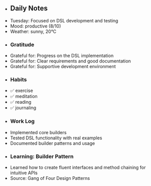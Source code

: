 - ## Daily Notes
- Tuesday: Focused on DSL development and testing
- Mood: productive (8/10)
- Weather: sunny, 20°C
- ### Gratitude
- Grateful for: Progress on the DSL implementation
- Grateful for: Clear requirements and good documentation
- Grateful for: Supportive development environment
- ### Habits
- ✅ exercise
- ✅ meditation
- ✅ reading
- ✅ journaling
- ### Work Log
- Implemented core builders
- Tested DSL functionality with real examples
- Documented builder patterns and usage
- ### Learning: Builder Pattern
- Learned how to create fluent interfaces and method chaining for intuitive APIs
- Source: Gang of Four Design Patterns